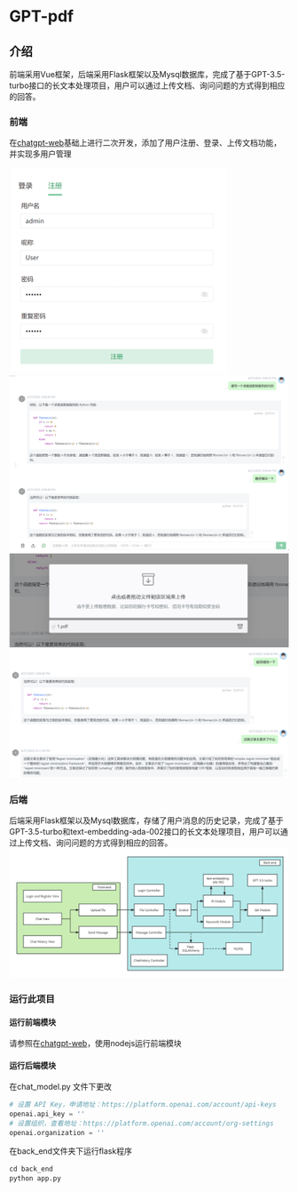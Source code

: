 # GPT-pdf

## 介绍

前端采用Vue框架，后端采用Flask框架以及Mysql数据库，完成了基于GPT-3.5-turbo接口的长文本处理项目，用户可以通过上传文档、询问问题的方式得到相应的回答。

### 前端

在[chatgpt-web]('https://github.com/Chanzhaoyu/chatgpt-web/tree/main')基础上进行二次开发，添加了用户注册、登录、上传文档功能，并实现多用户管理

![login](./docs/login.png)
![chat](./docs/chat.png)
![file](./docs/file.png)
![fileqa](./docs/file-qa.png)

### 后端

后端采用Flask框架以及Mysql数据库，存储了用户消息的历史记录，完成了基于GPT-3.5-turbo和text-embedding-ada-002接口的长文本处理项目，用户可以通过上传文档、询问问题的方式得到相应的回答。
![architecture](./docs/architecture.png)


### 运行此项目

#### 运行前端模块
请参照在[chatgpt-web]('https://github.com/Chanzhaoyu/chatgpt-web/tree/main')，使用nodejs运行前端模块

#### 运行后端模块
在chat_model.py 文件下更改
```python
# 设置 API Key，申请地址：https://platform.openai.com/account/api-keys
openai.api_key = '' 
# 设置组织，查看地址：https://platform.openai.com/account/org-settings
openai.organization = ''
```
在back_end文件夹下运行flask程序
```python
cd back_end
python app.py
```
